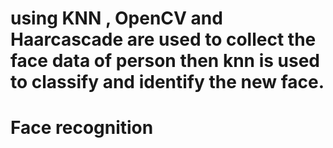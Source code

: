 # using KNN , OpenCV and Haarcascade are used to collect the face data of person then knn is used to classify and identify the new face. 
# Face recognition

